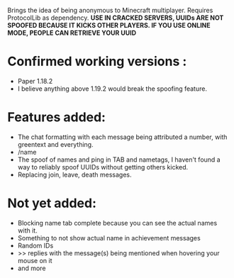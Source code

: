 Brings the idea of being anonymous to Minecraft multiplayer. Requires ProtocolLib as dependency. <strong>USE IN CRACKED SERVERS, UUIDs ARE NOT SPOOFED BECAUSE IT KICKS OTHER PLAYERS. IF YOU USE ONLINE MODE, PEOPLE CAN RETRIEVE YOUR UUID</strong>

# Confirmed working versions :
- Paper 1.18.2
- I believe anything above 1.19.2 would break the spoofing feature.

# Features added:
- The chat formatting with each message being attributed a number, with greentext and everything.
- /name
- The spoof of names and ping in TAB and nametags, I haven't found a way to reliably spoof UUIDs without getting others kicked.
- Replacing join, leave, death messages.

# Not yet added:
- Blocking name tab complete because you can see the actual names with it.
- Something to not show actual name in achievement messages 
- Random IDs
- \>\> replies with the message(s) being mentioned when hovering your mouse on it
- and more
